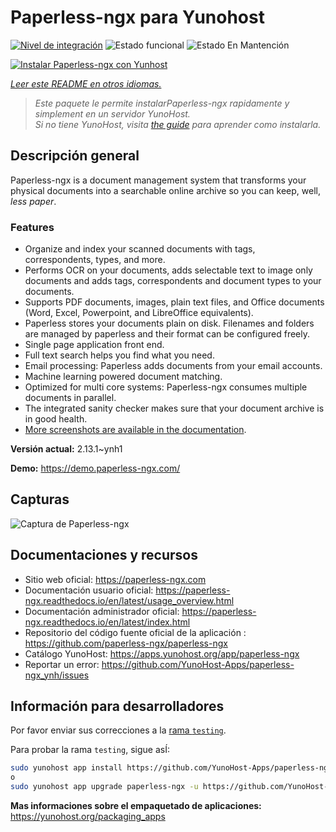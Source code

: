 <!--
Este archivo README esta generado automaticamente<https://github.com/YunoHost/apps/tree/master/tools/readme_generator>
No se debe editar a mano.
-->

# Paperless-ngx para Yunohost

[![Nivel de integración](https://dash.yunohost.org/integration/paperless-ngx.svg)](https://ci-apps.yunohost.org/ci/apps/paperless-ngx/) ![Estado funcional](https://ci-apps.yunohost.org/ci/badges/paperless-ngx.status.svg) ![Estado En Mantención](https://ci-apps.yunohost.org/ci/badges/paperless-ngx.maintain.svg)

[![Instalar Paperless-ngx con Yunhost](https://install-app.yunohost.org/install-with-yunohost.svg)](https://install-app.yunohost.org/?app=paperless-ngx)

*[Leer este README en otros idiomas.](./ALL_README.md)*

> *Este paquete le permite instalarPaperless-ngx rapidamente y simplement en un servidor YunoHost.*  
> *Si no tiene YunoHost, visita [the guide](https://yunohost.org/install) para aprender como instalarla.*

## Descripción general

Paperless-ngx is a document management system that transforms your physical documents into a searchable online archive so you can keep, well, *less paper*.

### Features

* Organize and index your scanned documents with tags, correspondents, types, and more.
* Performs OCR on your documents, adds selectable text to image only documents and adds tags, correspondents and document types to your documents.
* Supports PDF documents, images, plain text files, and Office documents (Word, Excel, Powerpoint, and LibreOffice equivalents).
* Paperless stores your documents plain on disk. Filenames and folders are managed by paperless and their format can be configured freely.
* Single page application front end.
* Full text search helps you find what you need.
* Email processing: Paperless adds documents from your email accounts.
* Machine learning powered document matching.
* Optimized for multi core systems: Paperless-ngx consumes multiple documents in parallel.
* The integrated sanity checker makes sure that your document archive is in good health.
* [More screenshots are available in the documentation](https://paperless-ngx.readthedocs.io/en/latest/screenshots.html).


**Versión actual:** 2.13.1~ynh1

**Demo:** <https://demo.paperless-ngx.com/>

## Capturas

![Captura de Paperless-ngx](./doc/screenshots/documents-wchrome-dark.png)

## Documentaciones y recursos

- Sitio web oficial: <https://paperless-ngx.com>
- Documentación usuario oficial: <https://paperless-ngx.readthedocs.io/en/latest/usage_overview.html>
- Documentación administrador oficial: <https://paperless-ngx.readthedocs.io/en/latest/index.html>
- Repositorio del código fuente oficial de la aplicación : <https://github.com/paperless-ngx/paperless-ngx>
- Catálogo YunoHost: <https://apps.yunohost.org/app/paperless-ngx>
- Reportar un error: <https://github.com/YunoHost-Apps/paperless-ngx_ynh/issues>

## Información para desarrolladores

Por favor enviar sus correcciones a la [rama `testing`](https://github.com/YunoHost-Apps/paperless-ngx_ynh/tree/testing).

Para probar la rama `testing`, sigue asÍ:

```bash
sudo yunohost app install https://github.com/YunoHost-Apps/paperless-ngx_ynh/tree/testing --debug
o
sudo yunohost app upgrade paperless-ngx -u https://github.com/YunoHost-Apps/paperless-ngx_ynh/tree/testing --debug
```

**Mas informaciones sobre el empaquetado de aplicaciones:** <https://yunohost.org/packaging_apps>
